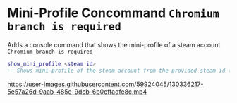 # Mini-Profile Concommand `Chromium branch is required`
Adds a console command that shows the mini-profile of a steam account `Chromium branch is required`

```lua
show_mini_profile <steam id>
-- Shows mini-profile of the steam account from the provided steam id (Steam ID is the player who ran the command by default)
```
https://user-images.githubusercontent.com/59924045/130336217-5e57a26d-9aab-485e-9dcb-6b0effadfe8c.mp4
